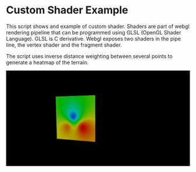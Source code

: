 # Custom Shader Example 
This script shows and example of custom  shader. 
Shaders are part of webgl rendering pipeline that can be programmed using GLSL (OpenGL Shader Language). GLSL is C derivative. Webgl exposes two shaders in the pipe line, the vertex shader and the fragment shader. 

The script uses inverse distance weighting between several points to generate a heatmap of the terrain.

![alt text](screenshot.png "Screenshot")

